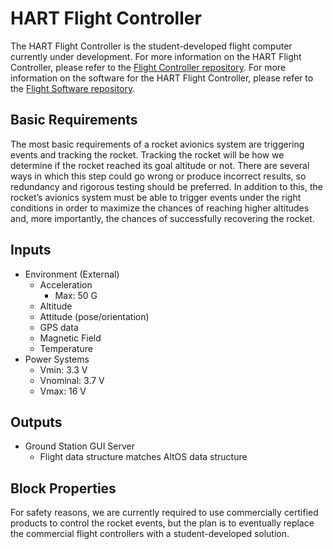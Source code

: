 HART Flight Controller
=======================
<!-- Block Definition -->
The HART Flight Controller is the student-developed flight computer currently under development. For more information on the HART Flight Controller, please refer to the [Flight Controller repository][hardware-repository]. For more information on the software for the HART Flight Controller, please refer to the [Flight Software repository][software-repository].

Basic Requirements
-------------------
The most basic requirements of a rocket avionics system are triggering events and tracking the rocket. Tracking the rocket will be how we determine if the rocket reached its goal altitude or not. There are several ways in which this step could go wrong or produce incorrect results, so redundancy and rigorous testing should be preferred. In addition to this, the rocket’s avionics system must be able to trigger events under the right conditions in order to maximize the chances of reaching higher altitudes and, more importantly, the chances of successfully recovering the rocket.

Inputs
--------
- Environment (External)
  - Acceleration
    - Max: 50 G
  - Altitude
  - Attitude (pose/orientation)
  - GPS data
  - Magnetic Field
  - Temperature
- Power Systems
  - Vmin: 3.3 V
  - Vnominal: 3.7 V
  - Vmax: 16 V

Outputs
---------
- Ground Station GUI Server
  - Flight data structure matches AltOS data structure

Block Properties
-----------------
For safety reasons, we are currently required to use commercially certified products to control the rocket events, but the plan is to eventually replace the commercial flight controllers with a student-developed solution.

<!-- Links -->
[hardware-repository]: https://github.com/HART-Avionics/OSU-HART-Flight-Controller
[software-repository]: https://github.com/HART-Avionics/OSU-HART-Flight-Software

